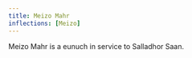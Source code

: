 ```yaml
---
title: Meizo Mahr
inflections: [Meizo]
---
```


Meizo Mahr is a eunuch in service to Salladhor Saan.


